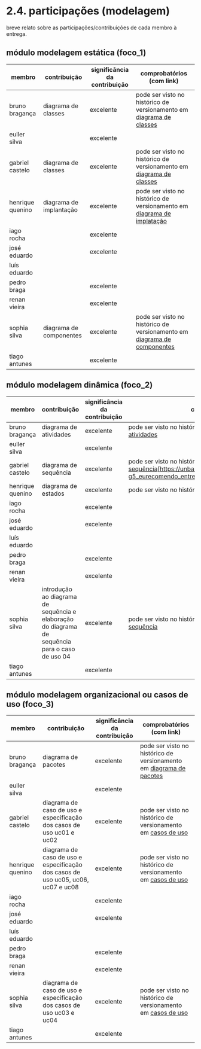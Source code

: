 # 2.4. participações (modelagem)

breve relato sobre as participações/contribuições de cada membro à entrega.

## módulo modelagem estática (foco_1)

| membro         | contribuição  | significância da contribuição | comprobatórios (com link) |
| ---------------- | ------------- | ------------------------- |  ----------------------------------------------- |
| bruno bragança | diagrama de classes | excelente | pode ser visto no histórico de versionamento em [diagrama de classes](./Modelagem/2.1.3.DiagramaDeClassesUML?id=histórico-de-versionamento) |
| euller silva | | excelente | |
| gabriel castelo | diagrama de classes | excelente | pode ser visto no histórico de versionamento em [diagrama de classes](./modelagem/2.1.3.diagramadeclassesuml)|
| henrique quenino | diagrama de implantação | excelente | pode ser visto no histórico de versionamento em [diagrama de implatação](https://unbarqdsw2025-2-turma01.github.io/2025.2-t01-g5_eurecomendo_entrega_02/#/modelagem/2.1.1.diagramadeimplantacao)|
| iago rocha | | excelente ||
| josé eduardo |  | excelente | |
| luís eduardo | | |  |
| pedro braga | | excelente | |
| renan vieira |  | excelente |  |
| sophia silva | diagrama de componentes | excelente | pode ser visto no histórico de versionamento em [diagrama de componentes](https://unbarqdsw2025-2-turma01.github.io/2025.2-t01-g5_eurecomendo_entrega_02/#/modelagem/2.1.2.diagramadecomponentes) |
| tiago antunes |  | excelente |  |



## módulo modelagem dinâmica (foco_2)

| membro         | contribuição  | significância da contribuição | comprobatórios (com link) |
| ---------------- | ------------- | ------------------------- |  ----------------------------------------------- |
| bruno bragança | diagrama de atividades | excelente |  pode ser visto no histórico de versionamento em [diagrama de atividades](./Modelagem/2.2.2.DiagramaDeAtividades?id=histórico-de-versionamento) |
| euller silva | | excelente | |
| gabriel castelo | diagrama de sequência | excelente | pode ser visto no histórico de versionamento em [diagrama de sequência](https://unbarqdsw2025-2-turma01.github.io/2025.2-t01-g5_eurecomendo_entrega_02/#/modelagem/2.2.1.diagramadesequencia)[https://unbarqdsw2025-2-turma01.github.io/2025.2-t01-g5_eurecomendo_entrega_02/#/modelagem/2.2.3.diagramadeestados]|
| henrique quenino | diagrama de estados | excelente | pode ser visto no histórico de versionamento em [diagrama de estados](./Modelagem/2.2.3.DiagramaDeEstados?id=histórico-de-versões) |
| iago rocha | | excelente ||
| josé eduardo |  | excelente | |
| luís eduardo | | |  |
| pedro braga | | excelente | |
| renan vieira |  | excelente |  |
| sophia silva | introdução ao diagrama de sequência e elaboração do diagrama de sequência para o caso de uso 04 | excelente | pode ser visto no histórico de versionamento em [diagrama de sequência](https://unbarqdsw2025-2-turma01.github.io/2025.2-t01-g5_eurecomendo_entrega_02/#/modelagem/2.2.1.diagramadesequencia) |
| tiago antunes |  | excelente |  |


## módulo modelagem organizacional ou casos de uso (foco_3)
| membro         | contribuição  | significância da contribuição | comprobatórios (com link) |
| ---------------- | ------------- | ------------------------- |  ----------------------------------------------- |
| bruno bragança | diagrama de pacotes | excelente |  pode ser visto no histórico de versionamento em [diagrama de pacotes](./Modelagem/2.3.1.DiagramaDePacotes?id=histórico-de-versionamento) |
| euller silva | | excelente | |
| gabriel castelo | diagrama de caso de uso e especificação dos casos de uso uc01 e uc02| excelente |pode ser visto no histórico de versionamento em [casos de uso](https://unbarqdsw2025-2-turma01.github.io/2025.2-t01-g5_eurecomendo_entrega_02/#/modelagem/2.3.1.casosdeuso)|
| henrique quenino | diagrama de caso de uso e especificação dos casos de uso uc05, uc06, uc07 e uc08| excelente |pode ser visto no histórico de versionamento em [casos de uso](https://unbarqdsw2025-2-turma01.github.io/2025.2-t01-g5_eurecomendo_entrega_02/#/modelagem/2.3.1.casosdeuso)|
| iago rocha | | excelente ||
| josé eduardo |  | excelente | |
| luís eduardo | | |  |
| pedro braga | | excelente | |
| renan vieira |  | excelente |  |
| sophia silva | diagrama de caso de uso e especificação dos casos de uso uc03 e uc04 | excelente |     pode ser visto no histórico de versionamento em [casos de uso](https://unbarqdsw2025-2-turma01.github.io/2025.2-t01-g5_eurecomendo_entrega_02/#/modelagem/2.3.1.casosdeuso)|
| tiago antunes |  | excelente |  |
